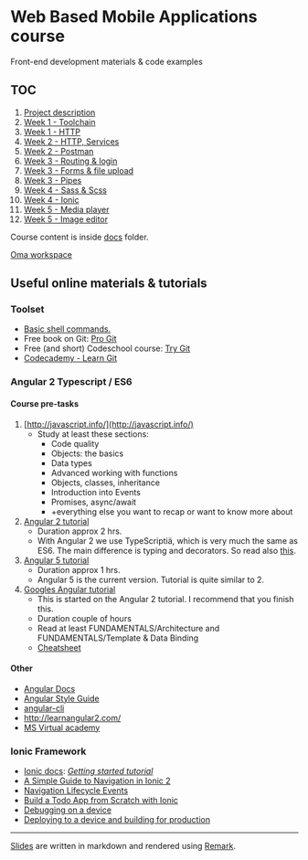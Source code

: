 # Web Based Mobile Applications course

Front-end development materials & code examples

## TOC

1. [Project description](docs/project.md)
1. [Week 1 - Toolchain](docs/w1-toolchain.md)
1. [Week 1 - HTTP](docs/w1-http.md)
1. [Week 2 - HTTP, Services](docs/w2-services.md)
1. [Week 2 - Postman](docs/w2-postman.md)
1. [Week 3 - Routing & login](docs/w3-login.md)
1. [Week 3 - Forms & file upload](docs/w3-upload.md)
1. [Week 3 - Pipes](docs/w3-pipe.md)
1. [Week 4 - Sass & Scss](docs/w4-scss.md)
1. [Week 4 - Ionic](docs/w4-ionic.md)
1. [Week 5 - Media player](docs/w4-player.md)
1. [Week 5 - Image editor](docs/w2-image-editor.md)

Course content is inside [docs](docs/) folder.

[Oma workspace](https://oma.metropolia.fi/tyotilat?p_p_id=WorkspacePortlet_WAR_workspaceportlet&p_p_lifecycle=0&_WorkspacePortlet_WAR_workspaceportlet_struts.portlet.action=%2Fworkspace%2Findex&workspace.id=340011874)

## Useful online materials & tutorials

### Toolset

- [Basic shell commands.](https://www-xray.ast.cam.ac.uk/~jss/lecture/computing/notes/out/commands_basic/)
- Free book on Git: [Pro Git](http://git-scm.com/book/en/v2)
- Free (and short) Codeschool course: [Try Git](https://www.codeschool.com/courses/try-git)
- [Codecademy - Learn Git](https://www.codecademy.com/learn/learn-git)

### Angular 2 Typescript / ES6

#### Course pre-tasks

1. [http://javascript.info/](http://javascript.info/)
    - Study at least these sections:
        - Code quality
        - Objects: the basics
        - Data types
        - Advanced working with functions
        - Objects, classes, inheritance
        - Introduction into Events
        - Promises, async/await
        - +everything else you want to recap or want to know more about
2. [Angular 2 tutorial](https://coursetro.com/courses/8/Learn-Angular-2-Development-with-our-Free-Course)
    - Duration approx 2 hrs.
    - With Angular 2 we use TypeScriptiä, which is very much the same as ES6\. The main difference is typing and decorators. So read also [this](https://www.excella.com/insights/typescript-vs-es6-vs-es2015).
3. [Angular 5 tutorial](https://coursetro.com/courses/19/Learn-Angular-5-from-Scratch---Angular-5-Tutorial)
    - Duration approx 1 hrs. 
    - Angular 5 is the current version. Tutorial is quite similar to 2.
4. [Googles Angular tutorial](https://angular.io/tutorial)
    - This is started on the Angular 2 tutorial. I recommend that you finish this.
    - Duration couple of hours
    - Read at least FUNDAMENTALS/Architecture and FUNDAMENTALS/Template & Data Binding
    - [Cheatsheet](https://angular.io/guide/cheatsheet)

#### Other

- [Angular Docs](https://angular.io/docs/ts/latest/)
- [Angular Style Guide](https://angular.io/styleguide)
- [angular-cli](https://github.com/angular/angular-cli#installation)
- <http://learnangular2.com/>
- [MS Virtual academy](https://mva.microsoft.com/en-US/training-courses/introduction-to-angular-20-16540)

### Ionic Framework

- [Ionic docs](https://ionicframework.com/docs/): _[Getting started tutorial](https://ionicframework.com/docs/intro/tutorial/)_
- [A Simple Guide to Navigation in Ionic 2](https://www.joshmorony.com/a-simple-guide-to-navigation-in-ionic-2/)
- [Navigation Lifecycle Events](https://blog.ionicframework.com/navigating-lifecycle-events/)
- [Build a Todo App from Scratch with Ionic](https://www.joshmorony.com/build-a-todo-app-from-scratch-with-ionic-2-video-tutorial/)
- [Debugging on a device](https://medium.com/@leetheguy/the-best-way-to-debug-an-ionic-app-on-a-device-79833bef5d1d)
- [Deploying to a device and building for production](https://ionicframework.com/docs/intro/deploying/)

---

[Slides](https://mattpe.github.io/wbma/) are written in markdown and rendered using [Remark](https://github.com/gnab/remark/wiki).
